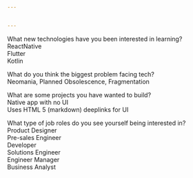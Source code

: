 ```yaml
---


---
```


<p>What new technologies have you been interested in learning?<br>
ReactNative<br>
Flutter<br>
Kotlin</p>
<p>What do you think the biggest problem facing tech?<br>
Neomania, Planned Obsolescence, Fragmentation</p>
<p>What are some projects you have wanted to build?<br>
Native app with no UI<br>
Uses HTML 5 (markdown) deeplinks for UI</p>
<p>What type of job roles do you see yourself being interested in?<br>
Product Designer<br>
Pre-sales Engineer<br>
Developer<br>
Solutions Engineer<br>
Engineer Manager<br>
Business Analyst</p>

